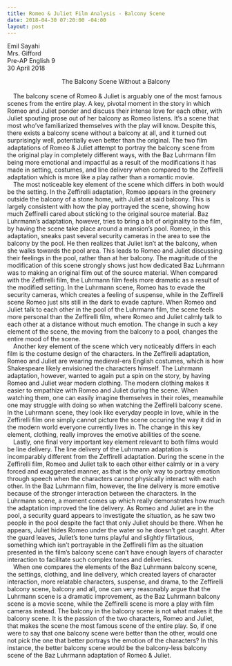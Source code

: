 ```yaml
---
title: Romeo & Juliet Film Analysis - Balcony Scene
date: 2018-04-30 07:20:00 -04:00
layout: post
---
```


Emil Sayahi
<br>
Mrs. Gifford
<br>
Pre-AP English 9
<br>
30 April 2018
<br>

<center>The Balcony Scene Without a Balcony</center>
<br>
	&emsp;The balcony scene of Romeo & Juliet is arguably one of the most famous scenes from the entire play. A key, pivotal moment in the story in which Romeo and Juliet ponder and discuss their intense love for each other, with Juliet spouting prose out of her balcony as Romeo listens. It’s a scene that most who’ve familiarized themselves with the play will know. Despite this, there exists a balcony scene without a balcony at all, and it turned out surprisingly well, potentially even better than the original. The two film adaptations of Romeo & Juliet attempt to portray the balcony scene from the original play in completely different ways, with the Baz Luhrmann film being more emotional and impactful as a result of the modifications it has made in setting, costumes, and line delivery when compared to the Zeffirelli adaptation which is more like a play rather than a romantic movie.
<br>
	&emsp;The most noticeable key element of the scene which differs in both would be the setting. In the Zeffirelli adaptation, Romeo appears in the greenery outside the balcony of a stone home, with Juliet at said balcony. This is largely consistent with how the play portrayed the scene, showing how much Zeffirelli cared about sticking to the original source material. Baz Luhrmann’s adaptation, however, tries to bring a bit of originality to the film, by having the scene take place around a mansion’s pool. Romeo, in this adaptation, sneaks past several security cameras in the area to see the balcony by the pool. He then realizes that Juliet isn’t at the balcony, when she walks towards the pool area. This leads to Romeo and Juliet discussing their feelings in the pool, rather than at her balcony. The magnitude of the modification of this scene strongly shows just how dedicated Baz Luhrmann was to making an original film out of the source material. When compared with the Zeffirelli film, the Luhrmann film feels more dramatic as a result of the modified setting. In the Luhrmann scene, Romeo has to evade the security cameras, which creates a feeling of suspense, while in the Zeffirelli scene Romeo just sits still in the dark to evade capture. When Romeo and Juliet talk to each other in the pool of the Luhrmann film, the scene feels more personal than the Zeffirelli film, where Romeo and Juliet calmly talk to each other at a distance without much emotion. The change in such a key element of the scene, the moving from the balcony to a pool, changes the entire mood of the scene.
<br>
	&emsp;Another key element of the scene which very noticeably differs in each film is the costume design of the characters. In the Zeffirelli adaptation, Romeo and Juliet are wearing medieval-era English costumes, which is how Shakespeare likely envisioned the characters himself. The Luhrmann adaptation, however, wanted to again put a spin on the story, by having Romeo and Juliet wear modern clothing. The modern clothing makes it easier to empathize with Romeo and Juliet during the scene. When watching them, one can easily imagine themselves in their roles, meanwhile one may struggle with doing so when watching the Zeffirelli balcony scene. In the Luhrmann scene, they look like everyday people in love, while in the Zeffirelli film one simply cannot picture the scene occuring the way it did in the modern world everyone currently lives in. The change in this key element, clothing, really improves the emotive abilities of the scene.
<br>
	&emsp;Lastly, one final very important key element relevant to both films would be line delivery. The line delivery of the Luhrmann adaptation is incomparably different from the Zeffirelli adaptation. During the scene in the Zeffirelli film, Romeo and Juliet talk to each other either calmly or in a very forced and exaggerated manner, as that is the only way to portray emotion through speech when the characters cannot physically interact with each other. In the Baz Luhrmann film, however, the line delivery is more emotive because of the stronger interaction between the characters. In the Luhrmann scene, a moment comes up which really demonstrates how much the adaptation improved the line delivery. As Romeo and Juliet are in the pool, a security guard appears to investigate the situation, as he saw two people in the pool despite the fact that only Juliet should be there. When he appears, Juliet hides Romeo under the water so he doesn’t get caught. After the guard leaves, Juliet’s tone turns playful and slightly flirtatious, something which isn’t portrayable in the Zeffirelli film as the situation presented in the film’s balcony scene can’t have enough layers of character interaction to facilitate such complex tones and deliveries.
<br>
	&emsp;When one compares the elements of the Baz Luhrmann balcony scene, the settings, clothing, and line delivery, which created layers of character interaction, more relatable characters, suspense, and drama, to the Zeffirelli balcony scene, balcony and all, one can very reasonably argue that the Luhrmann scene is a dramatic improvement, as the Baz Luhrmann balcony scene is a movie scene, while the Zeffirelli scene is more a play with film cameras instead. The balcony in the balcony scene is not what makes it the balcony scene. It is the passion of the two characters, Romeo and Juliet, that makes the scene the most famous scene of the entire play. So, if one were to say that one balcony scene were better than the other, would one not pick the one that better portrays the emotion of the characters? In this instance, the better balcony scene would be the balcony-less balcony scene of the Baz Luhrmann adaptation of Romeo & Juliet.